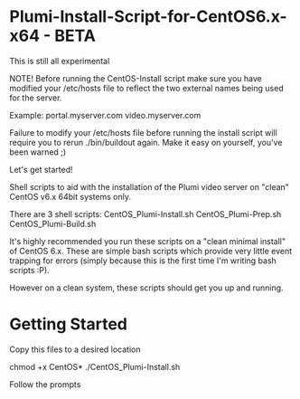 Plumi-Install-Script-for-CentOS6.x-x64 - BETA
======================================
This is still all experimental

NOTE! Before running the CentOS-Install script make sure you have modified your /etc/hosts file to reflect
the two external names being used for the server.

Example:
portal.myserver.com
video.myserver.com

Failure to modify your /etc/hosts file before running the install script will require you to rerun ./bin/buildout again.
Make it easy on yourself, you've been warned ;)

Let's get started!

Shell scripts to aid with the installation of the Plumi video server on "clean" CentOS v6.x 64bit systems only.

There are 3 shell scripts:
CentOS_Plumi-Install.sh
CentOS_Plumi-Prep.sh
CentOS_Plumi-Build.sh

It's highly recommended you run these scripts on a "clean minimal install" of CentOS 6.x. These are simple bash scripts which provide very little event trapping for errors (simply because this is the first time I'm writing bash scripts :P).

However on a clean system, these scripts should get you up and running.

Getting Started
===============

Copy this files to a desired location

chmod +x CentOS*
./CentOS_Plumi-Install.sh

Follow the prompts
